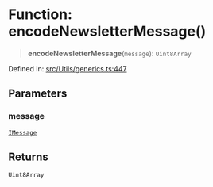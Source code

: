 # Function: encodeNewsletterMessage()

> **encodeNewsletterMessage**(`message`): `Uint8Array`

Defined in: [src/Utils/generics.ts:447](https://github.com/Fokusdotid/bail/blob/8b525f9ebcc20cb9acd0f880b6ad58976e38b117/src/Utils/generics.ts#L447)

## Parameters

### message

[`IMessage`](../namespaces/proto/interfaces/IMessage.md)

## Returns

`Uint8Array`
